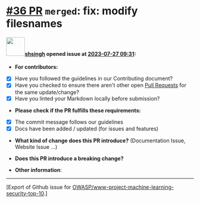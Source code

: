 # [\#36 PR](https://github.com/OWASP/www-project-machine-learning-security-top-10/pull/36) `merged`: fix: modify filesnames

#### <img src="https://avatars.githubusercontent.com/u/412800?v=4" width="50">[shsingh](https://github.com/shsingh) opened issue at [2023-07-27 09:31](https://github.com/OWASP/www-project-machine-learning-security-top-10/pull/36):

- **For contributors:**

- [x] Have you followed the guidelines in our Contributing document?
- [x] Have you checked to ensure there aren't other open [Pull Requests](../../../pulls) for the same update/change?
- [x] Have you linted your Markdown locally before submission?

- **Please check if the PR fulfills these requirements:**

- [x] The commit message follows our guidelines
- [x] Docs have been added / updated (for issues and features)

- **What kind of change does this PR introduce?** (Documentation Issue, Website Issue ...)

- **Does this PR introduce a breaking change?**

- **Other information**:





-------------------------------------------------------------------------------



[Export of Github issue for [OWASP/www-project-machine-learning-security-top-10](https://github.com/OWASP/www-project-machine-learning-security-top-10).]
